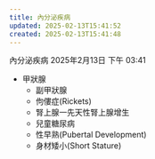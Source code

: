 ```yaml
---
title: 內分泌疾病
updated: 2025-02-13T15:41:52
created: 2025-02-13T15:41:48
---
```


內分泌疾病
2025年2月13日
下午 03:41

- 甲狀腺
  - 副甲狀腺
  - 佝僂症(Rickets)
  - 腎上腺一先天性腎上腺增生
  - 兒童糖尿病
  - 性早熟(Pubertal Development)
  - 身材矮小(Short Stature)
